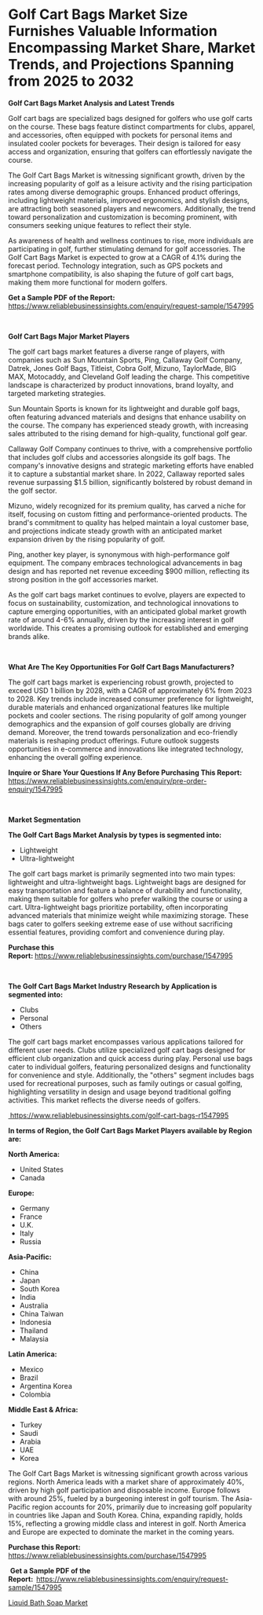 <p><h1>Golf Cart Bags Market Size Furnishes Valuable Information Encompassing Market Share, Market Trends, and Projections Spanning from 2025 to 2032</h1></p><p><strong>Golf Cart Bags Market Analysis and Latest Trends</strong></p>
<p><p>Golf cart bags are specialized bags designed for golfers who use golf carts on the course. These bags feature distinct compartments for clubs, apparel, and accessories, often equipped with pockets for personal items and insulated cooler pockets for beverages. Their design is tailored for easy access and organization, ensuring that golfers can effortlessly navigate the course.</p><p>The Golf Cart Bags Market is witnessing significant growth, driven by the increasing popularity of golf as a leisure activity and the rising participation rates among diverse demographic groups. Enhanced product offerings, including lightweight materials, improved ergonomics, and stylish designs, are attracting both seasoned players and newcomers. Additionally, the trend toward personalization and customization is becoming prominent, with consumers seeking unique features to reflect their style.</p><p>As awareness of health and wellness continues to rise, more individuals are participating in golf, further stimulating demand for golf accessories. The Golf Cart Bags Market is expected to grow at a CAGR of 4.1% during the forecast period. Technology integration, such as GPS pockets and smartphone compatibility, is also shaping the future of golf cart bags, making them more functional for modern golfers.</p></p>
<p><strong>Get a Sample PDF of the Report:&nbsp;</strong> <a href="https://www.reliablebusinessinsights.com/enquiry/request-sample/1547995?utm_campaign=2716&utm_medium=2&utm_source=Github&utm_content=ia&utm_term=05042025&utm_id=golf-cart-bags">https://www.reliablebusinessinsights.com/enquiry/request-sample/1547995</a></p>
<p>&nbsp;</p>
<p><strong>Golf Cart Bags Major Market Players</strong></p>
<p><p>The golf cart bags market features a diverse range of players, with companies such as Sun Mountain Sports, Ping, Callaway Golf Company, Datrek, Jones Golf Bags, Titleist, Cobra Golf, Mizuno, TaylorMade, BIG MAX, Motocaddy, and Cleveland Golf leading the charge. This competitive landscape is characterized by product innovations, brand loyalty, and targeted marketing strategies. </p><p>Sun Mountain Sports is known for its lightweight and durable golf bags, often featuring advanced materials and designs that enhance usability on the course. The company has experienced steady growth, with increasing sales attributed to the rising demand for high-quality, functional golf gear.</p><p>Callaway Golf Company continues to thrive, with a comprehensive portfolio that includes golf clubs and accessories alongside its golf bags. The company's innovative designs and strategic marketing efforts have enabled it to capture a substantial market share. In 2022, Callaway reported sales revenue surpassing $1.5 billion, significantly bolstered by robust demand in the golf sector.</p><p>Mizuno, widely recognized for its premium quality, has carved a niche for itself, focusing on custom fitting and performance-oriented products. The brand's commitment to quality has helped maintain a loyal customer base, and projections indicate steady growth with an anticipated market expansion driven by the rising popularity of golf.</p><p>Ping, another key player, is synonymous with high-performance golf equipment. The company embraces technological advancements in bag design and has reported net revenue exceeding $900 million, reflecting its strong position in the golf accessories market.</p><p>As the golf cart bags market continues to evolve, players are expected to focus on sustainability, customization, and technological innovations to capture emerging opportunities, with an anticipated global market growth rate of around 4-6% annually, driven by the increasing interest in golf worldwide. This creates a promising outlook for established and emerging brands alike.</p></p>
<p>&nbsp;</p>
<p><strong>What Are The Key Opportunities For Golf Cart Bags Manufacturers?</strong></p>
<p><p>The golf cart bags market is experiencing robust growth, projected to exceed USD 1 billion by 2028, with a CAGR of approximately 6% from 2023 to 2028. Key trends include increased consumer preference for lightweight, durable materials and enhanced organizational features like multiple pockets and cooler sections. The rising popularity of golf among younger demographics and the expansion of golf courses globally are driving demand. Moreover, the trend towards personalization and eco-friendly materials is reshaping product offerings. Future outlook suggests opportunities in e-commerce and innovations like integrated technology, enhancing the overall golfing experience.</p></p>
<p><strong>Inquire or Share Your Questions If Any Before Purchasing This Report:</strong> <a href="https://www.reliablebusinessinsights.com/enquiry/pre-order-enquiry/1547995?utm_campaign=2716&utm_medium=2&utm_source=Github&utm_content=ia&utm_term=05042025&utm_id=golf-cart-bags">https://www.reliablebusinessinsights.com/enquiry/pre-order-enquiry/1547995</a></p>
<p>&nbsp;</p>
<p><strong>Market Segmentation</strong></p>
<p><strong>The Golf Cart Bags Market Analysis by types is segmented into:</strong></p>
<p><ul><li>Lightweight</li><li>Ultra-lightweight</li></ul></p>
<p><p>The golf cart bags market is primarily segmented into two main types: lightweight and ultra-lightweight bags. Lightweight bags are designed for easy transportation and feature a balance of durability and functionality, making them suitable for golfers who prefer walking the course or using a cart. Ultra-lightweight bags prioritize portability, often incorporating advanced materials that minimize weight while maximizing storage. These bags cater to golfers seeking extreme ease of use without sacrificing essential features, providing comfort and convenience during play.</p></p>
<p><strong>Purchase this Report:&nbsp;</strong><a href="https://www.reliablebusinessinsights.com/purchase/1547995?utm_campaign=2716&utm_medium=2&utm_source=Github&utm_content=ia&utm_term=05042025&utm_id=golf-cart-bags">https://www.reliablebusinessinsights.com/purchase/1547995</a></p>
<p>&nbsp;</p>
<p><strong>The Golf Cart Bags Market Industry Research by Application is segmented into:</strong></p>
<p><ul><li>Clubs</li><li>Personal</li><li>Others</li></ul></p>
<p><p>The golf cart bags market encompasses various applications tailored for different user needs. Clubs utilize specialized golf cart bags designed for efficient club organization and quick access during play. Personal use bags cater to individual golfers, featuring personalized designs and functionality for convenience and style. Additionally, the "others" segment includes bags used for recreational purposes, such as family outings or casual golfing, highlighting versatility in design and usage beyond traditional golfing activities. This market reflects the diverse needs of golfers.</p></p>
<p><a href="https://www.reliablebusinessinsights.com/golf-cart-bags-r1547995?utm_campaign=2716&utm_medium=2&utm_source=Github&utm_content=ia&utm_term=05042025&utm_id=golf-cart-bags">&nbsp;https://www.reliablebusinessinsights.com/golf-cart-bags-r1547995</a></p>
<p><strong>In terms of Region, the Golf Cart Bags Market Players available by Region are:</strong></p>
<p>
    <p> <strong> North America: </strong>
        <ul>
            <li>United States</li>
            <li>Canada</li>
        </ul>
        </p> 
    <p> <strong> Europe: </strong>
        <ul>
            <li>Germany</li>
            <li>France</li>
            <li>U.K.</li>
            <li>Italy</li>
            <li>Russia</li>
        </ul>
        </p> 
    <p> <strong> Asia-Pacific: </strong>
        <ul>
            <li>China</li>
            <li>Japan</li>
            <li>South Korea</li>
            <li>India</li>
            <li>Australia</li>
            <li>China Taiwan</li>
            <li>Indonesia</li>
            <li>Thailand</li>
            <li>Malaysia</li>
        </ul>
        </p> 
    <p> <strong> Latin America: </strong>
        <ul>
            <li>Mexico</li>
            <li>Brazil</li>
            <li>Argentina Korea</li>
            <li>Colombia</li>
        </ul>
        </p> 
    <p> <strong> Middle East & Africa: </strong>
        <ul>
            <li>Turkey</li>
            <li>Saudi</li>
            <li>Arabia</li>
            <li>UAE</li>
            <li>Korea</li>
        </ul>
    </p>
    </p>
<p><p>The Golf Cart Bags Market is witnessing significant growth across various regions. North America leads with a market share of approximately 40%, driven by high golf participation and disposable income. Europe follows with around 25%, fueled by a burgeoning interest in golf tourism. The Asia-Pacific region accounts for 20%, primarily due to increasing golf popularity in countries like Japan and South Korea. China, expanding rapidly, holds 15%, reflecting a growing middle class and interest in golf. North America and Europe are expected to dominate the market in the coming years.</p></p>
<p><strong>Purchase this Report: </strong><a href="https://www.reliablebusinessinsights.com/purchase/1547995?utm_campaign=2716&utm_medium=2&utm_source=Github&utm_content=ia&utm_term=05042025&utm_id=golf-cart-bags">https://www.reliablebusinessinsights.com/purchase/1547995</a></p>
<p>&nbsp;<strong>Get a Sample PDF of the Report:&nbsp;&nbsp;</strong><a href="https://www.reliablebusinessinsights.com/enquiry/request-sample/1547995?utm_campaign=2716&utm_medium=2&utm_source=Github&utm_content=ia&utm_term=05042025&utm_id=golf-cart-bags">https://www.reliablebusinessinsights.com/enquiry/request-sample/1547995</a></p>
<p><strong></strong></p>
<p><p><a href="https://github.com/stephaniwo144/Market-Research-Report-List-1/blob/main/liquid-bath-soap-market.md?utm_campaign=2716&utm_medium=2&utm_source=Github&utm_content=ia&utm_term=05042025&utm_id=golf-cart-bags">Liquid Bath Soap Market</a></p></p>